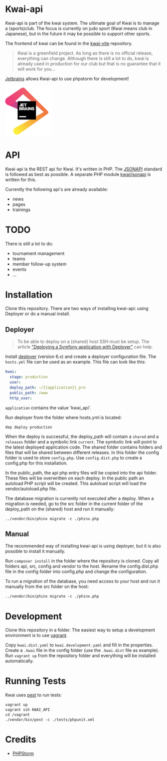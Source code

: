 Kwai-api
========

Kwai-api is part of the kwai system. The ultimate goal of Kwai is to manage a 
(sports)club. The focus is currently on judo sport (Kwai means club in 
Japanese), but in the future it may be possible to support other sports.

The frontend of kwai can be found in the
[kwai-vite](https://github.com/fbraem/kwai-vite) repository.

> Kwai is a greenfield project. As long as there is no official release,
> everything can change. Although there is still a lot to do, kwai is already
> used in production for our club but that is no guarantee that it will work 
> for you...

[Jetbrains](https://www.jetbrains.com/?from=kwai-api) allows Kwai-api to use
phpstorm for development!

<img alt="jetbrains" src="jetbrains.png" width="150px" />

API
===
Kwai-api is the REST api for Kwai. It's written in PHP.
The [JSONAPI](http://jsonapi.org) standard is followed as best as 
possible. A separate PHP module [kwai/jsonapi](https://github.com/fbraem/kwai-jsonapi)
is written for this.

Currently the following api's are already available:

- news
- pages
- trainings

TODO
====

There is still a lot to do:

- tournament management
- teams
- member follow-up system
- events
- ...

Installation
============
Clone this repository. There are two ways of installing kwai-api: using
Deployer or do a manual install.

Deployer
--------

> To be able to deploy on a (shared) host SSH must be setup. The article
> ["Deploying a Symfony application with Deployer"](https://dev.to/andersbjorkland/deploying-a-symfony-application-with-deployer-afe)
> can help.

Install [deployer](https://deployer.org/) (version 6.x)
and create a deployer configuration file. The `hosts.yml` file can be used as an
example. This file can look like this:

````yaml
kwai:
  stage: production
  user: 
  deploy_path: ~/{{application}}_pro
  public_path: /www
  http_user: 
````

`application` contains the value 'kwai_api'.

Run deployer from the folder where hosts.yml is located:

````shell
dep deploy production
````

When the deploy is successful, the deploy_path will contain a `shared` and a
`releases` folder and a symbolic link `current`. The symbolic link will point
to the latest deployed application code. The shared folder contains folders
and files that will be shared between different releases. In this folder the 
config folder is used to store `config.php`. Use `config.dist.php` to create
a config.php for this installation.

In the public_path, the api php entry files will be copied into the api folder.
These files will be overwritten on each deploy. In the public path an autoload
PHP script will be created. This autoload script will load the
vendor/autoload.php file.

The database migration is currently not executed after a deploy. When a 
migration is needed, go to the src folder in the current folder of the 
deploy_path on the (shared) host and run it manually:

````shell
../vendor/bin/phinx migrate -c ./phinx.php
````

Manual
------
The recommended way of installing kwai-api is using deployer, but it is also
possible to install it manually.

Run `composer install` in the folder where the repository is cloned. Copy all 
folders api, src, config and vendor to the host. Rename the config.dist.php
file in the config folder into config.php and change the configuration.

To run a migration of the database, you need access to your host and run it
manually from the src folder on the host:

````shell
../vendor/bin/phinx migrate -c ./phinx.php
````

Development
============

Clone this repository in a folder. The easiest way to setup a development
environment is to use [vagrant](https://www.vagrantup.com/). 

Copy `kwai.dist.yaml` to `kwai.development.yaml` and fill in the properties.
Create a `.kwai` file in the config folder (use the `.kwai.dist` file as example).
Run `vagrant up` from the repository folder and everything will be 
installed automatically.

Running Tests
=============

Kwai uses [pest](https://pestphp.com/) to run tests:

    vagrant up
    vagrant ssh KWAI_API
    cd /vagrant
    ./vendor/bin/pest -c ./tests/phpunit.xml

Credits
=======
+ [PHPStorm](https://www.jetbrains.com/phpstorm/?from=kwai-api)
